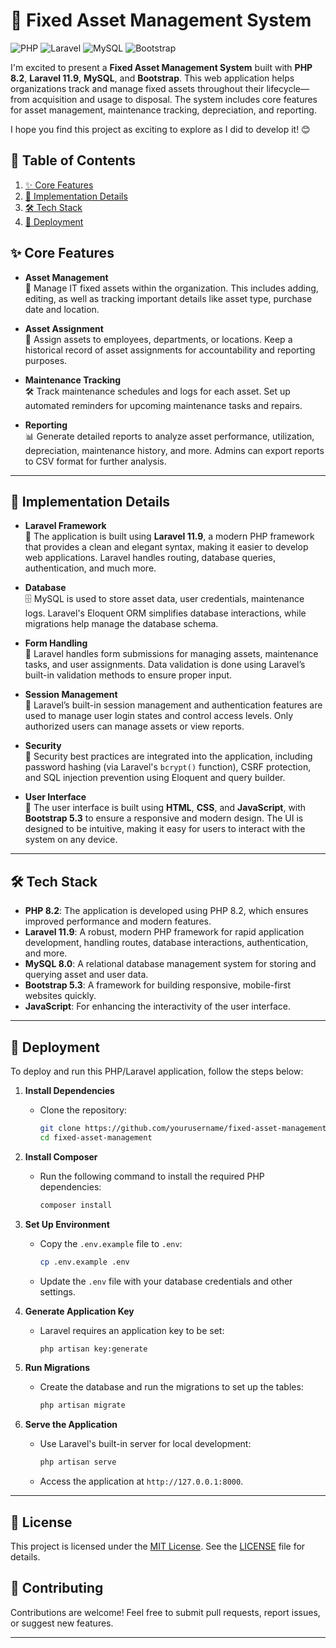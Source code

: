 # 🏢 Fixed Asset Management System

![PHP](https://img.shields.io/badge/PHP-8.2-blue) ![Laravel](https://img.shields.io/badge/Laravel-11.9-blue) ![MySQL](https://img.shields.io/badge/MySQL-8.0-orange) ![Bootstrap](https://img.shields.io/badge/Bootstrap-5.3-blueviolet)

I'm excited to present a **Fixed Asset Management System** built with **PHP 8.2**, **Laravel 11.9**, **MySQL**, and **Bootstrap**. This web application helps organizations track and manage fixed assets throughout their lifecycle—from acquisition and usage to disposal. The system includes core features for asset management, maintenance tracking, depreciation, and reporting.

I hope you find this project as exciting to explore as I did to develop it! 😊

## 🎯 Table of Contents

1. [✨ Core Features](#-core-features)
2. [🔧 Implementation Details](#-implementation-details)
3. [🛠️ Tech Stack](#-tech-stack)
4. [🚀 Deployment](#-deployment)

## ✨ Core Features

- **Asset Management**  
  🏢 Manage IT fixed assets within the organization. This includes adding, editing, as well as tracking important details like asset type, purchase date and location.

- **Asset Assignment**  
  🔑 Assign assets to employees, departments, or locations. Keep a historical record of asset assignments for accountability and reporting purposes.

- **Maintenance Tracking**  
  🛠️ Track maintenance schedules and logs for each asset. Set up automated reminders for upcoming maintenance tasks and repairs.

- **Reporting**  
  📊 Generate detailed reports to analyze asset performance, utilization, depreciation, maintenance history, and more. Admins can export reports to CSV format for further analysis.

---

## 🔧 Implementation Details

- **Laravel Framework**  
  🚀 The application is built using **Laravel 11.9**, a modern PHP framework that provides a clean and elegant syntax, making it easier to develop web applications. Laravel handles routing, database queries, authentication, and much more.

- **Database**  
  🗄️ MySQL is used to store asset data, user credentials, maintenance logs. Laravel's Eloquent ORM simplifies database interactions, while migrations help manage the database schema.

- **Form Handling**  
  📝 Laravel handles form submissions for managing assets, maintenance tasks, and user assignments. Data validation is done using Laravel’s built-in validation methods to ensure proper input.

- **Session Management**  
  🧩 Laravel’s built-in session management and authentication features are used to manage user login states and control access levels. Only authorized users can manage assets or view reports.

- **Security**  
  🔐 Security best practices are integrated into the application, including password hashing (via Laravel's `bcrypt()` function), CSRF protection, and SQL injection prevention using Eloquent and query builder.

- **User Interface**  
  🎨 The user interface is built using **HTML**, **CSS**, and **JavaScript**, with **Bootstrap 5.3** to ensure a responsive and modern design. The UI is designed to be intuitive, making it easy for users to interact with the system on any device.

---

## 🛠️ Tech Stack

- **PHP 8.2**: The application is developed using PHP 8.2, which ensures improved performance and modern features.
- **Laravel 11.9**: A robust, modern PHP framework for rapid application development, handling routes, database interactions, authentication, and more.
- **MySQL 8.0**: A relational database management system for storing and querying asset and user data.
- **Bootstrap 5.3**: A framework for building responsive, mobile-first websites quickly.
- **JavaScript**: For enhancing the interactivity of the user interface.

---

## 🚀 Deployment

To deploy and run this PHP/Laravel application, follow the steps below:

1. **Install Dependencies**
    - Clone the repository:
      ```bash
      git clone https://github.com/yourusername/fixed-asset-management.git
      cd fixed-asset-management
      ```

2. **Install Composer**
    - Run the following command to install the required PHP dependencies:
      ```bash
      composer install
      ```

3. **Set Up Environment**
    - Copy the `.env.example` file to `.env`:
      ```bash
      cp .env.example .env
      ```
    - Update the `.env` file with your database credentials and other settings.

4. **Generate Application Key**
    - Laravel requires an application key to be set:
      ```bash
      php artisan key:generate
      ```

5. **Run Migrations**
    - Create the database and run the migrations to set up the tables:
      ```bash
      php artisan migrate
      ```

6. **Serve the Application**
    - Use Laravel's built-in server for local development:
      ```bash
      php artisan serve
      ```
    - Access the application at `http://127.0.0.1:8000`.

---

## 📝 License

This project is licensed under the [MIT License](LICENSE). See the [LICENSE](LICENSE) file for details.

## 🤝 Contributing

Contributions are welcome! Feel free to submit pull requests, report issues, or suggest new features.

---
